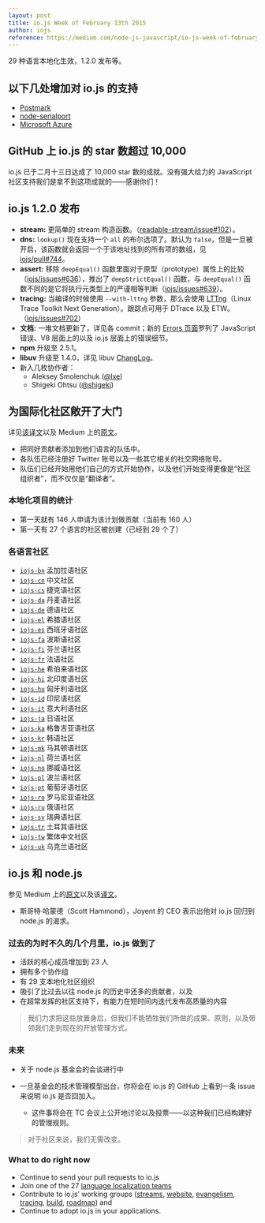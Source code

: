 ```yaml
---
layout: post
title: io.js Week of February 13th 2015
author: iojs
reference: https://medium.com/node-js-javascript/io-js-week-of-february-13th-2015-7846b94074a2
---
```


29 种语言本地化生效，1.2.0 发布等。

<!--more-->

## 以下几处增加对 io.js 的支持
+ [Postmark](http://blog.postmarkapp.com/post/110829734198/its-official-were-getting-cozy-with-node-js)
+ [node-serialport](https://github.com/voodootikigod/node-serialport/issues/439)
+ [Microsoft Azure](http://azure.microsoft.com/en-us/documentation/articles/web-sites-nodejs-iojs/)

## GitHub 上 io.js 的 star 数超过 10,000
io.js 已于二月十三日达成了 10,000 star 数的成就。没有强大给力的 JavaScript 社区支持我们是拿不到这项成就的——感谢你们！

## io.js 1.2.0 发布
+ **stream:** 更简单的 stream 构造函数。（[readable-stream/issue#102](https://github.com/iojs/readable-stream/issues/102)）。
+ **dns:** `lookup()` 现在支持一个 `all` 的布尔选项了。默认为 `false`，但是一旦被开启，该函数就会返回一个于该地址找到的所有项的数组，见 [iojs/pull#744](https://github.com/iojs/io.js/pull/744)。
+ **assert:** 移除 `deepEqual()` 函数里面对于原型（prototype）属性上的比较（[iojs/issues#636](https://github.com/iojs/io.js/pull/636)），推出了 `deepStrictEqual()` 函数，与 `deepEqual()` 函数不同的是它将执行元类型上的严谨相等判断（[iojs/issues#639](https://github.com/iojs/io.js/pull/639)）。
+ **tracing:** 当编译的时候使用 `--with-lttng` 参数，那么会使用 [LTTng](http://lttng.org/)（Linux Trace Toolkit Next Generation）。跟踪点可用于 DTrace 以及 ETW。（[iojs/issues#702](https://github.com/iojs/io.js/pull/702)）
+ **文档:** 一堆文档更新了，详见各 commit；新的 [Errors 页面](https://iojs.org/api/errors.html)罗列了 JavaScript 错误、V8 层面上的以及 io.js 层面上的错误细节。
+ **npm** 升级至 2.5.1。
+ **libuv** 升级至 1.4.0，详见 libuv [ChangLog](https://github.com/libuv/libuv/blob/v1.x/ChangeLog)。
+ 新入几枚协作者：
  * Aleksey Smolenchuk ([@lxe](https://github.com/lxe))
  * Shigeki Ohtsu ([@shigeki](https://github.com/shigeki))

## 为国际化社区敞开了大门
详见[该译文](http://cn.iojs.org/articles/how-iojs-built-a-146-person-27-language-localization-effort-in-one-day/)以及 Medium 上的[原文](https://medium.com/@mikeal/how-io-js-built-a-146-person-27-language-localization-effort-in-one-day-65e5b1c49a62)。
+ 把同好贡献者添加到他们语言的队伍中。
+ 各队伍已经注册好 Twitter 账号以及一些其它相关的社交网络账号。
+ 队伍们已经开始用他们自己的方式开始协作，以及他们开始变得更像是“社区组织者”，而不仅仅是“翻译者”。

### 本地化项目的统计

+ 第一天就有 146 人申请为该计划做贡献（当前有 160 人）
+ 第一天有 27 个语言的社区被创建（已经到 29 个了）

### 各语言社区

+ [`iojs-bn`](https://github.com/iojs/iojs-bn) 孟加拉语社区
+ [`iojs-cn`](https://github.com/iojs/iojs-cn) 中文社区
+ [`iojs-cs`](https://github.com/iojs/iojs-cs) 捷克语社区
+ [`iojs-da`](https://github.com/iojs/iojs-da) 丹麦语社区
+ [`iojs-de`](https://github.com/iojs/iojs-de) 德语社区
+ [`iojs-el`](https://github.com/iojs/iojs-el) 希腊语社区
+ [`iojs-es`](https://github.com/iojs/iojs-es) 西班牙语社区
+ [`iojs-fa`](https://github.com/iojs/iojs-fa) 波斯语社区
+ [`iojs-fi`](https://github.com/iojs/iojs-fi) 芬兰语社区
+ [`iojs-fr`](https://github.com/iojs/iojs-fr) 法语社区
+ [`iojs-he`](https://github.com/iojs/iojs-he) 希伯来语社区
+ [`iojs-hi`](https://github.com/iojs/iojs-hi) 北印度语社区
+ [`iojs-hu`](https://github.com/iojs/iojs-hu) 匈牙利语社区
+ [`iojs-id`](https://github.com/iojs/iojs-id) 印尼语社区
+ [`iojs-it`](https://github.com/iojs/iojs-it) 意大利语社区
+ [`iojs-ja`](https://github.com/iojs/iojs-ja) 日语社区
+ [`iojs-ka`](https://github.com/iojs/iojs-ka) 格鲁吉亚语社区
+ [`iojs-kr`](https://github.com/iojs/iojs-kr) 韩语社区
+ [`iojs-mk`](https://github.com/iojs/iojs-mk) 马其顿语社区
+ [`iojs-nl`](https://github.com/iojs/iojs-nl) 荷兰语社区
+ [`iojs-no`](https://github.com/iojs/iojs-no) 挪威语社区
+ [`iojs-pl`](https://github.com/iojs/iojs-pl) 波兰语社区
+ [`iojs-pt`](https://github.com/iojs/iojs-pt) 葡萄牙语社区
+ [`iojs-ro`](https://github.com/iojs/iojs-ro) 罗马尼亚语社区
+ [`iojs-ru`](https://github.com/iojs/iojs-ru) 俄语社区
+ [`iojs-sv`](https://github.com/iojs/iojs-sv) 瑞典语社区
+ [`iojs-tr`](https://github.com/iojs/iojs-tr) 土耳其语社区
+ [`iojs-tw`](https://github.com/iojs/iojs-tw) 繁体中文社区
+ [`iojs-uk`](https://github.com/iojs/iojs-uk) 乌克兰语社区

## io.js 和 node.js

参见 Medium 上的[原文](https://medium.com/@iojs/io-js-and-a-node-js-foundation-4e14699fb7be)以及该[译文](http://cn.iojs.org/articles/io-js-and-a-node-js-foundation/)。

+ 斯哥特·哈蒙德（Scott Hammond），Joyent 的 CEO 表示出他对 io.js 回归到 node.js 的渴求。

### 过去的为时不久的几个月里，io.js 做到了
+ 活跃的核心成员增加到 23 人
+ 拥有多个协作组
+ 有 29 支本地化社区组织
+ 吸引了比过去以往 node.js 的历史中还多的贡献者，以及
+ 在超常发挥的社区支持下，有能力在短时间内迭代发布高质量的内容

> 我们力求把这些放置身后，但我们不能牺牲我们所做的成果、原则，以及带领我们走到现在的开放管理方式。

### 未来
+ 关于 node.js 基金会的会谈进行中
+ 一旦基金会的技术管理模型出台，你将会在 io.js 的 GitHub 上看到一条 issue 来说明 io.js 是否回加入。

  * 这件事将会在 TC 会议上公开地讨论以及投票——以这种我们已经构建好的管理规则。

> 对于社区来说，我们无需改变。

### What to do right now
* Continue to send your pull requests to io.js
* Join one of the 27 [language localization teams](https://github.com/iojs/website/issues/125)
* Contribute to io.js’ working groups ([streams](https://github.com/iojs/readable-stream), [website](https://github.com/iojs/website), [evangelism](https://github.com/iojs/website/labels/evangelism), [tracing](https://github.com/iojs/tracing-wg), [build](https://github.com/iojs/build), [roadmap](https://github.com/iojs/roadmap)) and
* Continue to adopt io.js in your applications.

